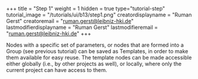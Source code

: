 +++
title = "Step 1"
weight = 1
hidden = true
type="tutorial-step"
tutorial_image = "/tutorials/ui/b13/step1.png"
creatordisplayname = "Ruman Gerst"
creatoremail = "ruman.gerst@leibniz-hki.de"
lastmodifierdisplayname = "Ruman Gerst"
lastmodifieremail = "ruman.gerst@leibniz-hki.de"
+++

Nodes with a specific set of parameters, or nodes that are formed into a Group (see previous tutorial) can be saved as Templates, in order to make them available for easy reuse. The template nodes can be made accessible either globally (i.e., by other projects as well), or locally, where only the current project can have access to them. 
